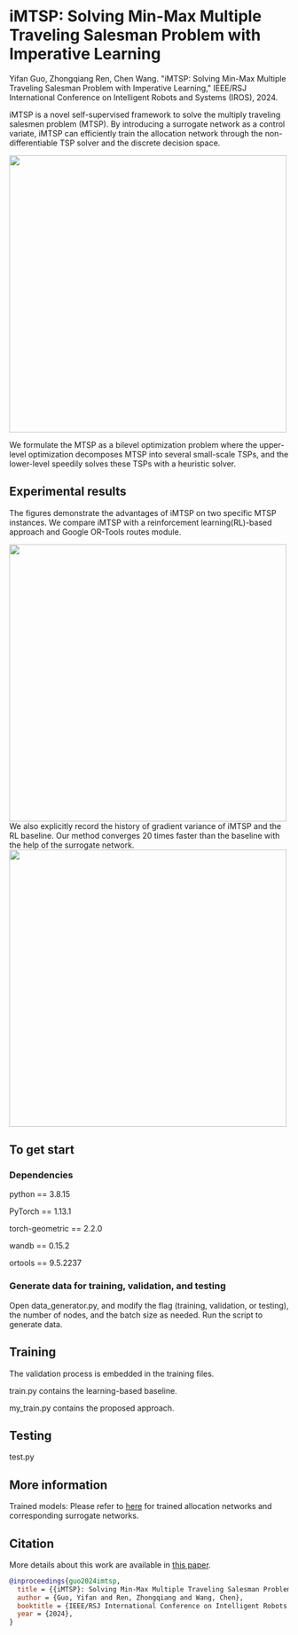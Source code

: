 # iMTSP: Solving Min-Max Multiple Traveling Salesman Problem with Imperative Learning

Yifan Guo, Zhongqiang Ren, Chen Wang. "iMTSP: Solving Min-Max Multiple Traveling Salesman Problem with Imperative Learning," IEEE/RSJ International Conference on Intelligent Robots and Systems (IROS), 2024.

iMTSP is a novel self-supervised framework to solve the multiply traveling salesmen problem (MTSP). By introducing a surrogate network as a control variate, iMTSP can efficiently train the allocation network through the non-differentiable TSP solver and the discrete decision space.

<img src='imgs/iMTSP_framework.png' width=500>

We formulate the MTSP as a bilevel optimization problem where the upper-level optimization decomposes MTSP into several small-scale TSPs, and the lower-level speedily solves these TSPs with a heuristic solver.
## Experimental results
The figures demonstrate the advantages of iMTSP on two specific MTSP instances. We compare iMTSP with a reinforcement learning(RL)-based approach and Google OR-Tools routes module.

<img src='imgs/routes.png' width=500>
We also explicitly record the history of gradient variance of iMTSP and the RL baseline. Our method converges 20 times faster than the baseline with the help of the surrogate network.

<img src='imgs/var_hist.png' width=500>

## To get start
### Dependencies
python == 3.8.15

PyTorch == 1.13.1

torch-geometric == 2.2.0

wandb == 0.15.2

ortools == 9.5.2237

### Generate data for training, validation, and testing
Open data_generator.py, and modify the flag (training, validation, or testing), the number of nodes, and the batch size as needed. Run the script to generate data.

## Training
The validation process is embedded in the training files. 

train.py contains the learning-based baseline.

my_train.py contains the proposed approach.

## Testing
test.py

## More information
Trained models: Please refer to [here](https://github.com/sair-lab/iMTSP/releases/tag/v1.0) for trained allocation networks and corresponding surrogate networks.

## Citation
More details about this work are available in [this paper](https://arxiv.org/abs/2405.00285).
```bibtex
@inproceedings{guo2024imtsp,
  title = {{iMTSP}: Solving Min-Max Multiple Traveling Salesman Problem with Imperative Learning},
  author = {Guo, Yifan and Ren, Zhongqiang and Wang, Chen},
  booktitle = {IEEE/RSJ International Conference on Intelligent Robots and Systems (IROS)},
  year = {2024},
}
```
